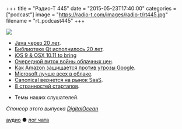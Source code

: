 +++
title = "Радио-Т 445"
date = "2015-05-23T17:40:00"
categories = ["podcast"]
image = "https://radio-t.com/images/radio-t/rt445.jpg"
filename = "rt_podcast445"
+++

![](https://radio-t.com/images/radio-t/rt445.jpg)

* [Java через 20 лет](http://www.javaworld.com/article/2924046/scripting-jvm-languages/java-at-20-jvm-javas-other-big-legacy.html).
* [Библиотеке Qt исполнилось 20 лет](http://www.opennet.ru/opennews/art.shtml?num=42264).
* [iOS 9 & OSX 10.11 to bring](http://9to5mac.com/2015/05/22/ios-9-os-x-10-11-to-bring-quality-focus-smaller-apps-rootless-security-legacy-iphoneipad-support/)
* [Очередной виток войны облачных цен](http://googlecloudplatform.blogspot.com/2015/05/Pay-Less-Compute-Moore.html).
* [Как Amazon защищается против угрозы Google](http://prsm.tc/SuZdeb).
* [Microsoft лучше всех в облаке](http://azure.microsoft.com/blog/2015/05/22/microsoft-the-only-vendor-named-a-leader-in-gartner-magic-quadrants-for-iaas-applicat).
* [Canonical вернется на рынок SaaS](http://www.computerweekly.com/news/4500246502/Canonical-offers-Saas-pricing-for-on-premise-VMs-and-storage).
* [8 странностей стартапов](http://prsm.tc/eHaBo0).
- Темы наших слушателей.

_Спонсор этого выпуска [DigitalOcean](https://www.digitalocean.com)_

[аудио](http://cdn.radio-t.com/rt_podcast445.mp3) ● [лог чата](http://chat.radio-t.com/logs/radio-t-445.html)
<audio src="http://cdn.radio-t.com/rt_podcast445.mp3" preload="none"></audio>